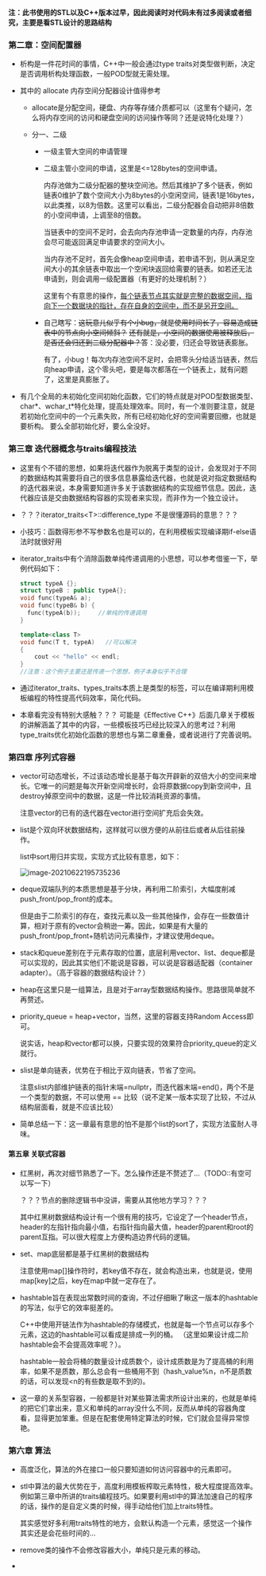 **注：此书使用的STL以及C++版本过早，因此阅读时对代码未有过多阅读或者细究，主要是看STL设计的思路结构**

### 第二章：空间配置器

- 析构是一件花时间的事情，C++中一般会通过type traits对类型做判断，决定是否调用析构处理函数，一般POD型就无需处理。

- 其中的 allocate 内存空间分配器设计值得参考

  - allocate是分配空间，硬盘、内存等存储介质都可以（这里有个疑问，怎么将内存空间的访问和硬盘空间的访问操作等同？还是说特化处理？）

  - 分一、二级

    - 一级主管大空间的申请管理

    - 二级主管小空间的申请，这里是<=128bytes的空间申请。

      内存池做为二级分配器的整块空间池。然后其维护了多个链表，例如链表0维护了数个空间大小为8bytes的小空闲空间，链表1是16bytes，以此类推，以8为倍数。这里可以看出，二级分配器会自动把非8倍数的小空间申请，上调至8的倍数。

      当链表中的空间不足时，会去向内存池申请一定数量的内存，内存池会尽可能返回满足申请要求的空间大小。

      当内存池不足时，首先会像heap空间申请，若申请不到，则从满足空间大小的其余链表中取出一个空闲块返回给需要的链表。如若还无法申请到，则会调用一级配置器（有更好的处理机制？）

      这里有个有意思的操作，<u>每个链表节点其实就是完整的数据空间，指向下一个数据块的指针，存在自身的空间中，而不是另开空间。</u>

    - 自己瞎写：~~这玩意儿似乎有个小bug，就是使用时间长了，容易造成链表中的节点向小空间倾斜？~~  ~~还有就是，小空间的数据使用被释放后，是否还会归还到二级分配器中？~~答：没必要，归还会导致链表膨胀。 

      有了，小bug！每次内存池空间不足时，会把零头分给适当链表，然后向heap申请，这个零头吧，要是每次都落在一个链表上，就有问题了，这里是真膨胀了。

- 有几个全局的未初始化空间初始化函数，它们的特点就是对POD型数据类型、char\*、wchar_t\*特化处理，提高处理效率。同时，有一个准则要注意，就是若初始化空间中的一个元素失败，所有已经初始化好的空间需要回撤，也就是要析构。 要么全部初始化好，要么全没好。

### 第三章 迭代器概念与traits编程技法

- 这里有个不错的思想，如果将迭代器作为脱离于类型的设计，会发现对于不同的数据结构其需要将自己的很多信息暴露给迭代器，也就是说对指定数据结构的迭代器来说，本身需要知道许多关于该数据结构的实现细节信息。因此，迭代器应该是交由数据结构容器的实现者来实现，而非作为一个独立设计。

- ？？？iterator_traits\<T\>::difference_type 不是很懂源码的意思？？？

- 小技巧：函数得形参不写参数名也是可以的，在利用模板实现编译期if-else语法时就很好用

- iterator_traits中有个消除函数单纯传递调用的小思想，可以参考借鉴一下，举例代码如下：

  ```C++
  struct typeA {};
  struct typeB : public typeA{};
  void func(typeA& a);
  void func(typeB& b) { 
  	func(typeA(b));     //单纯的传递调用
  }
  
  template<class T>
  void func(T t, typeA)   //可以解决
  {
      cout << "hello" << endl;
  }
  //注意：这个例子主要还是传递一个思想，例子本身似乎不合理
  ```

- 通过iterator_traits、types_traits本质上是类型的标签，可以在编译期利用模板编程的特性提高代码效率，简化代码。

- 本章看完没有特别大感触？？？ 可能是《Effective C++》后面几章关于模板的讲解涵盖了其中的内容，一些模板技巧已经比较深入的思考过？利用type_traits优化初始化函数的思想也与第二章重叠，或者说进行了完善说明。


### 第四章 序列式容器

- vector可动态增长，不过该动态增长是基于每次开辟新的双倍大小的空间来增长。它唯一的问题是每次开新空间增长时，会将原数据copy到新空间中，且destroy掉原空间中的数据，这是一件比较消耗资源的事情。

  注意vector的已有的迭代器在vector进行空间扩充后会失效。

- list是个双向环状数据结构，这样就可以很方便的从前往后或者从后往前操作。

  list中sort用归并实现，实现方式比较有意思，如下：

  ![image-20210622195735236](C:\Users\yswdra\AppData\Roaming\Typora\typora-user-images\image-20210622195735236.png)

- deque双端队列的本质思想是基于分块，再利用二阶索引，大幅度削减push_front/pop_front的成本。

  但是由于二阶索引的存在，查找元素以及一些其他操作，会存在一些数值计算，相对于原有的vector会稍逊一筹。因此，如果是有大量的push_front/pop_front+随机访问元素操作，才建议使用deque。

- stack和queue差别在于元素存取的位置，底层利用vector、list、deque都是可以实现的，因此其实他们不能说是容器，可以说是容器适配器（container adapter）。（高于容器的数据结构设计？）

- heap在这里只是一组算法，且是对于array型数据结构操作。思路很简单就不再赘述。

- priority_queue = heap+vector，当然，这里的容器支持Random Access即可。

  说实话，heap和vector都可以换，只要实现的效果符合priority_queue的定义就行。

- slist是单向链表，优势在于相比于双向链表，节省了空间。

  注意slist内部维护链表的指针末端=nullptr，而迭代器末端=end()，两个不是一个类型的数据，不可以使用 == 比较（说不定某一版本实现了比较，不过从结构层面看，就是不应该比较）

- 简单总结一下：这一章最有意思的怕不是那个list的sort了，实现方法蛮耐人寻味。

#### 第五章 关联式容器

- 红黑树，再次对细节熟悉了一下。怎么操作还是不赘述了...（TODO::有空可以写一下）

  ？？？节点的删除逻辑书中没讲，需要从其他地方学习？？？

  其中红黑树数据结构设计有一个很有用的技巧，它设定了一个header节点，header的左指针指向最小值，右指针指向最大值，header的parent和root的parent互指。可以很大程度上方便构造边界代码的逻辑。

- set、map底层都是基于红黑树的数据结构

  注意使用map[]操作符时，若key值不存在，就会构造出来，也就是说，使用map[key]之后，key在map中就一定存在了。

- hashtable旨在表现出常数时间的查询，不过仔细瞅了瞅这一版本的hashtable的写法，似乎它的效率挺差的。

  C++中使用开链法作为hashtable的存储模式，也就是每一个节点可以存多个元素，这边的hashtable可以看成是排成一列的桶。  （这里如果设计成二阶hashtable会不会提高效率呢？）。

  hashtable一般会将桶的数量设计成质数个，设计成质数是为了提高桶的利用率，如果不是质数，那么总会有一些桶用不到（hash_value%n，n不是质数的话，可以发现<n的有些数是取不到的)。

- 这一章的关系型容器，一般都是针对某些算法需求所设计出来的，也就是单纯的把它们拿出来，意义和单纯的array没什么不同，反而从单纯的容器角度看，显得更加笨重。但是在配套使用特定算法的时候，它们就会显得异常惊艳。

### 第六章 算法

- 高度泛化，算法的外在接口一般只要知道如何访问容器中的元素即可。

- stl中算法的最大优势在于，高度利用模板榨取元素特性，极大程度提高效率。例如第三章中所讲的traits编程技巧。如果要利用stl中的算法加速自己的程序的话，操作的是自定义类的时候，得手动给他们加上traits特性。

  其实感觉好多利用traits特性的地方，会默认构造一个元素，感觉这一个操作其实还是会花些时间的...

- remove类的操作不会修改容器大小，单纯只是元素的移动。

- 

